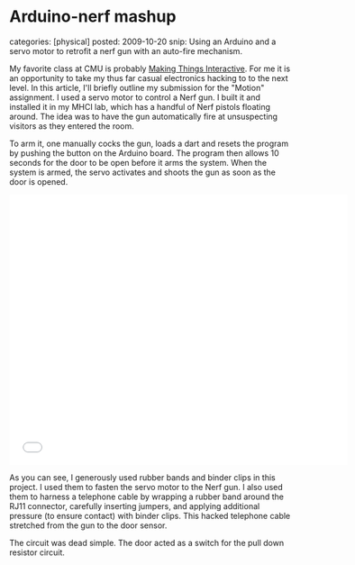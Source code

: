 Arduino-nerf mashup
===================
categories: [physical]
posted: 2009-10-20
snip: Using an Arduino and a servo motor to retrofit a nerf gun with an auto-fire
  mechanism.




My favorite class at CMU is probably [Making Things Interactive][]. For me
it is an opportunity to take my thus far casual electronics hacking to to
the next level. In this article, I'll briefly outline my submission for the
"Motion" assignment. I used a servo motor to control a Nerf gun. I built it
and installed it in my MHCI lab, which has a handful of Nerf pistols
floating around. The idea was to have the gun automatically fire at
unsuspecting visitors as they entered the room. 

To arm it, one manually cocks the gun, loads a dart and resets the program
by pushing the button on the Arduino board. The program then allows 10
seconds for the door to be open before it arms the system. When the system
is armed, the servo activates and shoots the gun as soon as the door is
opened.

<iframe title="YouTube video player" width="600" height="480"
  src="//www.youtube.com/embed/-XkLRZ2OBRo" frameborder="0"
  allowfullscreen></iframe>

As you can see, I generously used rubber bands and binder clips in this
project. I used them to fasten the servo motor to the Nerf gun. I also used
them to harness a telephone cable by wrapping a rubber band around the RJ11
connector, carefully inserting jumpers, and applying additional pressure (to
ensure contact) with binder clips. This hacked telephone cable stretched
from the gun to the door sensor. 

The circuit was dead simple.  The door acted as a switch for the pull down
resistor circuit. 

  [Making Things Interactive]: http://mtifall09.wordpress.com/

